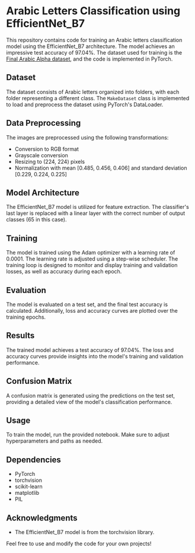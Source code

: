 # Arabic Letters Classification using EfficientNet_B7

This repository contains code for training an Arabic letters classification model using the EfficientNet_B7 architecture. The model achieves an impressive test accuracy of 97.04%. The dataset used for training is the [Final Arabic Alpha dataset](https://www.kaggle.com/competitions/arabic-letters-classification/data), and the code is implemented in PyTorch.

## Dataset

The dataset consists of Arabic letters organized into folders, with each folder representing a different class. The `MakeDataset` class is implemented to load and preprocess the dataset using PyTorch's DataLoader.

## Data Preprocessing

The images are preprocessed using the following transformations:

- Conversion to RGB format
- Grayscale conversion
- Resizing to (224, 224) pixels
- Normalization with mean [0.485, 0.456, 0.406] and standard deviation [0.229, 0.224, 0.225]

## Model Architecture

The EfficientNet_B7 model is utilized for feature extraction. The classifier's last layer is replaced with a linear layer with the correct number of output classes (65 in this case).

## Training

The model is trained using the Adam optimizer with a learning rate of 0.0001. The learning rate is adjusted using a step-wise scheduler. The training loop is designed to monitor and display training and validation losses, as well as accuracy during each epoch.

## Evaluation

The model is evaluated on a test set, and the final test accuracy is calculated. Additionally, loss and accuracy curves are plotted over the training epochs.

## Results

The trained model achieves a test accuracy of 97.04%. The loss and accuracy curves provide insights into the model's training and validation performance.

## Confusion Matrix

A confusion matrix is generated using the predictions on the test set, providing a detailed view of the model's classification performance.

## Usage

To train the model, run the provided notebook. Make sure to adjust hyperparameters and paths as needed.

## Dependencies

- PyTorch
- torchvision
- scikit-learn
- matplotlib
- PIL

## Acknowledgments

- The EfficientNet_B7 model is from the torchvision library.


Feel free to use and modify the code for your own projects!
